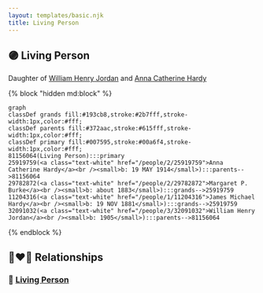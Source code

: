 ```yaml
---
layout: templates/basic.njk
title: Living Person
---
```

## 🟣 Living Person

Daughter of [William Henry Jordan](/people/3/32091032) and [Anna Catherine Hardy](/people/2/25919759)

{% block "hidden md:block" %}
```mermaid
graph
classDef grands fill:#193cb8,stroke:#2b7fff,stroke-width:1px,color:#fff;
classDef parents fill:#372aac,stroke:#615fff,stroke-width:1px,color:#fff;
classDef primary fill:#007595,stroke:#00a6f4,stroke-width:1px,color:#fff;
81156064(Living Person):::primary
25919759(<a class="text-white" href="/people/2/25919759">Anna Catherine Hardy</a><br /><small>b: 19 MAY 1914</small>):::parents-->81156064
29782872(<a class="text-white" href="/people/2/29782872">Margaret P. Burke</a><br /><small>b: about 1883</small>):::grands-->25919759
11204316(<a class="text-white" href="/people/1/11204316">James Michael Hardy</a><br /><small>b: 19 NOV 1881</small>):::grands-->25919759
32091032(<a class="text-white" href="/people/3/32091032">William Henry Jordan</a><br /><small>b: 1905</small>):::parents-->81156064
```
{% endblock %}

## 👩‍❤️‍👨 Relationships

### 🔵 [Living Person](/people/5/57017288)
